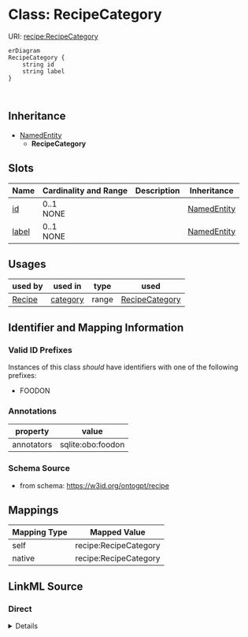 # Class: RecipeCategory



URI: [recipe:RecipeCategory](http://w3id.org/ontogpt/recipe/RecipeCategory)


```mermaid
erDiagram
RecipeCategory {
    string id  
    string label  
}



```




## Inheritance
* [NamedEntity](NamedEntity.md)
    * **RecipeCategory**



## Slots

| Name | Cardinality and Range | Description | Inheritance |
| ---  | --- | --- | --- |
| [id](id.md) | 0..1 <br/> NONE |  | [NamedEntity](NamedEntity.md) |
| [label](label.md) | 0..1 <br/> NONE |  | [NamedEntity](NamedEntity.md) |





## Usages

| used by | used in | type | used |
| ---  | --- | --- | --- |
| [Recipe](Recipe.md) | [category](category.md) | range | [RecipeCategory](RecipeCategory.md) |






## Identifier and Mapping Information


### Valid ID Prefixes

Instances of this class *should* have identifiers with one of the following prefixes:

* FOODON






### Annotations

| property | value |
| --- | --- |
| annotators | sqlite:obo:foodon |



### Schema Source


* from schema: https://w3id.org/ontogpt/recipe





## Mappings

| Mapping Type | Mapped Value |
| ---  | ---  |
| self | recipe:RecipeCategory |
| native | recipe:RecipeCategory |


## LinkML Source

<!-- TODO: investigate https://stackoverflow.com/questions/37606292/how-to-create-tabbed-code-blocks-in-mkdocs-or-sphinx -->

### Direct

<details>
```yaml
name: RecipeCategory
id_prefixes:
- FOODON
annotations:
  annotators:
    tag: annotators
    value: sqlite:obo:foodon
from_schema: https://w3id.org/ontogpt/recipe
rank: 1000
is_a: NamedEntity

```
</details>

### Induced

<details>
```yaml
name: RecipeCategory
id_prefixes:
- FOODON
annotations:
  annotators:
    tag: annotators
    value: sqlite:obo:foodon
from_schema: https://w3id.org/ontogpt/recipe
rank: 1000
is_a: NamedEntity
attributes:
  id:
    name: id
    annotations:
      prompt.skip:
        tag: prompt.skip
        value: 'true'
    description: A unique identifier for the named entity
    comments:
    - this is populated during the grounding and normalization step
    from_schema: http://w3id.org/ontogpt/core
    rank: 1000
    identifier: true
    alias: id
    owner: RecipeCategory
    domain_of:
    - NamedEntity
    - Publication
    range: string
  label:
    name: label
    description: The label (name) of the named thing
    from_schema: http://w3id.org/ontogpt/core
    aliases:
    - name
    alias: label
    owner: RecipeCategory
    domain_of:
    - Recipe
    - NamedEntity
    range: string

```
</details>